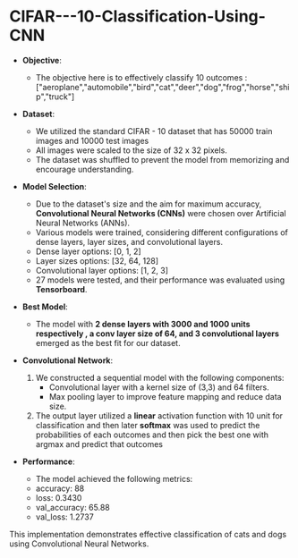 
# CIFAR---10-Classification-Using-CNN

- **Objective**:
  - The objective here is to effectively classify 10 outcomes : ["aeroplane","automobile","bird","cat","deer","dog","frog","horse","ship","truck"]
    
- **Dataset**:
  - We utilized the standard CIFAR - 10 dataset that has 50000 train images and 10000 test images 
  - All images were scaled to the size of 32 x 32 pixels.
  - The dataset was shuffled to prevent the model from memorizing and encourage understanding.

- **Model Selection**:
  - Due to the dataset's size and the aim for maximum accuracy, **Convolutional Neural Networks (CNNs)** were chosen over Artificial Neural Networks (ANNs).
  - Various models were trained, considering different configurations of dense layers, layer sizes, and convolutional layers.
  - Dense layer options: [0, 1, 2]
  - Layer sizes options: [32, 64, 128]
  - Convolutional layer options: [1, 2, 3]
  - 27 models were tested, and their performance was evaluated using **Tensorboard**.

- **Best Model**:
  - The model with **2 dense layers with 3000 and 1000 units respectively , a conv layer size of 64, and 3 convolutional layers** emerged as the best fit for our dataset.

- **Convolutional Network**:
  1. We constructed a sequential model with the following components:
     - Convolutional layer with a kernel size of (3,3) and 64 filters.
     - Max pooling layer to improve feature mapping and reduce data size.
  2. The output layer utilized a **linear** activation function with 10 unit for classification and then later **softmax** was used to predict the probabilities of each outcomes and then pick the best one with argmax and predict that outcomes

- **Performance**:
  - The model achieved the following metrics:
  - accuracy: 88 
  - loss: 0.3430
  - val_accuracy: 65.88
  - val_loss: 1.2737

This implementation demonstrates effective classification of cats and dogs using Convolutional Neural Networks.
